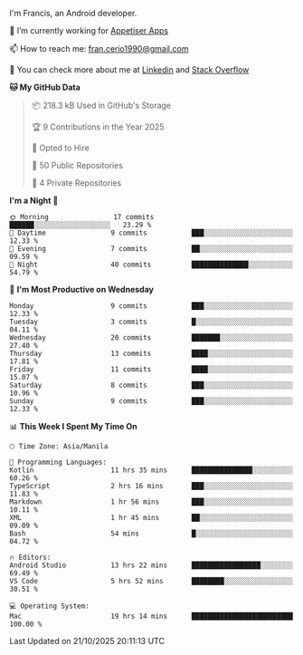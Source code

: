 
I'm Francis, an Android developer.

🔭 I’m currently working for [Appetiser Apps](http://appetiser.com.au)

📫 How to reach me: fran.cerio1990@gmail.com

👀 You can check more about me at [Linkedin](https://www.linkedin.com/in/francerio/) and [Stack Overflow](https://stackoverflow.com/users/1614267/fran-ceriu)



<!--START_SECTION:waka-->
**🐱 My GitHub Data** 

> 📦 218.3 kB Used in GitHub's Storage 
 > 
> 🏆 9 Contributions in the Year 2025
 > 
> 💼 Opted to Hire
 > 
> 📜 50 Public Repositories 
 > 
> 🔑 4 Private Repositories 
 > 
**I'm a Night 🦉** 

```text
🌞 Morning                17 commits          ██████░░░░░░░░░░░░░░░░░░░   23.29 % 
🌆 Daytime                9 commits           ███░░░░░░░░░░░░░░░░░░░░░░   12.33 % 
🌃 Evening                7 commits           ██░░░░░░░░░░░░░░░░░░░░░░░   09.59 % 
🌙 Night                  40 commits          ██████████████░░░░░░░░░░░   54.79 % 
```
📅 **I'm Most Productive on Wednesday** 

```text
Monday                   9 commits           ███░░░░░░░░░░░░░░░░░░░░░░   12.33 % 
Tuesday                  3 commits           █░░░░░░░░░░░░░░░░░░░░░░░░   04.11 % 
Wednesday                20 commits          ███████░░░░░░░░░░░░░░░░░░   27.40 % 
Thursday                 13 commits          ████░░░░░░░░░░░░░░░░░░░░░   17.81 % 
Friday                   11 commits          ████░░░░░░░░░░░░░░░░░░░░░   15.07 % 
Saturday                 8 commits           ███░░░░░░░░░░░░░░░░░░░░░░   10.96 % 
Sunday                   9 commits           ███░░░░░░░░░░░░░░░░░░░░░░   12.33 % 
```


📊 **This Week I Spent My Time On** 

```text
🕑︎ Time Zone: Asia/Manila

💬 Programming Languages: 
Kotlin                   11 hrs 35 mins      ███████████████░░░░░░░░░░   60.26 % 
TypeScript               2 hrs 16 mins       ███░░░░░░░░░░░░░░░░░░░░░░   11.83 % 
Markdown                 1 hr 56 mins        ███░░░░░░░░░░░░░░░░░░░░░░   10.11 % 
XML                      1 hr 45 mins        ██░░░░░░░░░░░░░░░░░░░░░░░   09.09 % 
Bash                     54 mins             █░░░░░░░░░░░░░░░░░░░░░░░░   04.72 % 

🔥 Editors: 
Android Studio           13 hrs 22 mins      █████████████████░░░░░░░░   69.49 % 
VS Code                  5 hrs 52 mins       ████████░░░░░░░░░░░░░░░░░   30.51 % 

💻 Operating System: 
Mac                      19 hrs 14 mins      █████████████████████████   100.00 % 
```


 Last Updated on 21/10/2025 20:11:13 UTC
<!--END_SECTION:waka-->
